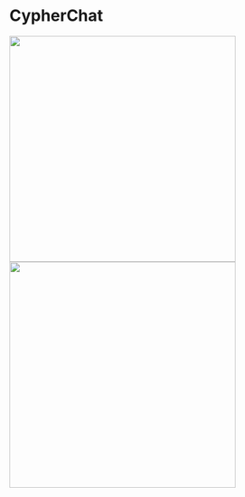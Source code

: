 # CypherChat
<img src="https://github.com/bnelo12/CypherChat/blob/master/Examples/mainScreen.png" width="400"/><img src="https://github.com/bnelo12/CypherChat/blob/master/Examples/chat.png" width="400"/>
